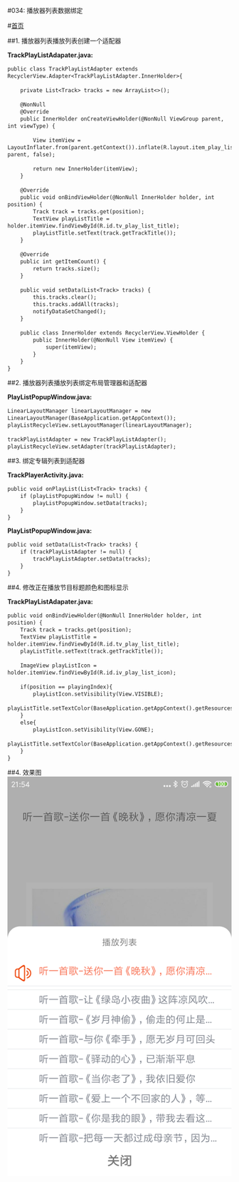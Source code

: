 #034: 播放器列表数据绑定

#[首页](./../README.md)

##1. 播放器列表播放列表创建一个适配器

**TrackPlayListAdapater.java:**

	public class TrackPlayListAdapter extends RecyclerView.Adapter<TrackPlayListAdapter.InnerHolder>{
	
	    private List<Track> tracks = new ArrayList<>();
	
	    @NonNull
	    @Override
	    public InnerHolder onCreateViewHolder(@NonNull ViewGroup parent, int viewType) {
	
	        View itemView = LayoutInflater.from(parent.getContext()).inflate(R.layout.item_play_list, parent, false);
	
	        return new InnerHolder(itemView);
	    }
	
	    @Override
	    public void onBindViewHolder(@NonNull InnerHolder holder, int position) {
	        Track track = tracks.get(position);
	        TextView playListTitle = holder.itemView.findViewById(R.id.tv_play_list_title);
	        playListTitle.setText(track.getTrackTitle());
	    }
	
	    @Override
	    public int getItemCount() {
	        return tracks.size();
	    }
	
	    public void setData(List<Track> tracks) {
	        this.tracks.clear();
	        this.tracks.addAll(tracks);
	        notifyDataSetChanged();
	    }
	
	    public class InnerHolder extends RecyclerView.ViewHolder {
	        public InnerHolder(@NonNull View itemView) {
	            super(itemView);
	        }
	    }
	}

##2. 播放器列表播放列表绑定布局管理器和适配器

**PlayListPopupWindow.java:**

	LinearLayoutManager linearLayoutManager = new 	LinearLayoutManager(BaseApplication.getAppContext());
    playListRecycleView.setLayoutManager(linearLayoutManager);

    trackPlayListAdapter = new TrackPlayListAdapter();
    playListRecycleView.setAdapter(trackPlayListAdapter);
    
##3. 绑定专辑列表到适配器

**TrackPlayerActivity.java:**

	public void onPlayList(List<Track> tracks) {
        if (playListPopupWindow != null) {
            playListPopupWindow.setData(tracks);
        }
    }
    
 **PlayListPopupWindow.java:**

	public void setData(List<Track> tracks) {
        if (trackPlayListAdapter != null) {
            trackPlayListAdapter.setData(tracks);
        }
    }
##4. 修改正在播放节目标题颜色和图标显示

**TrackPlayListAdapater.java:**

	public void onBindViewHolder(@NonNull InnerHolder holder, int position) {
        Track track = tracks.get(position);
        TextView playListTitle = holder.itemView.findViewById(R.id.tv_play_list_title);
        playListTitle.setText(track.getTrackTitle());
	
        ImageView playListIcon = holder.itemView.findViewById(R.id.iv_play_list_icon);
	
        if(position == playingIndex){
            playListIcon.setVisibility(View.VISIBLE);
            playListTitle.setTextColor(BaseApplication.getAppContext().getResources().getColor(R.color.subscribe_color));
        }
        else{
            playListIcon.setVisibility(View.GONE);
            playListTitle.setTextColor(BaseApplication.getAppContext().getResources().getColor(R.color.play_list_title_color));
        }
    }
    
##4. 效果图
![效果图](./pics/TrackPlayListDataBinding.png)